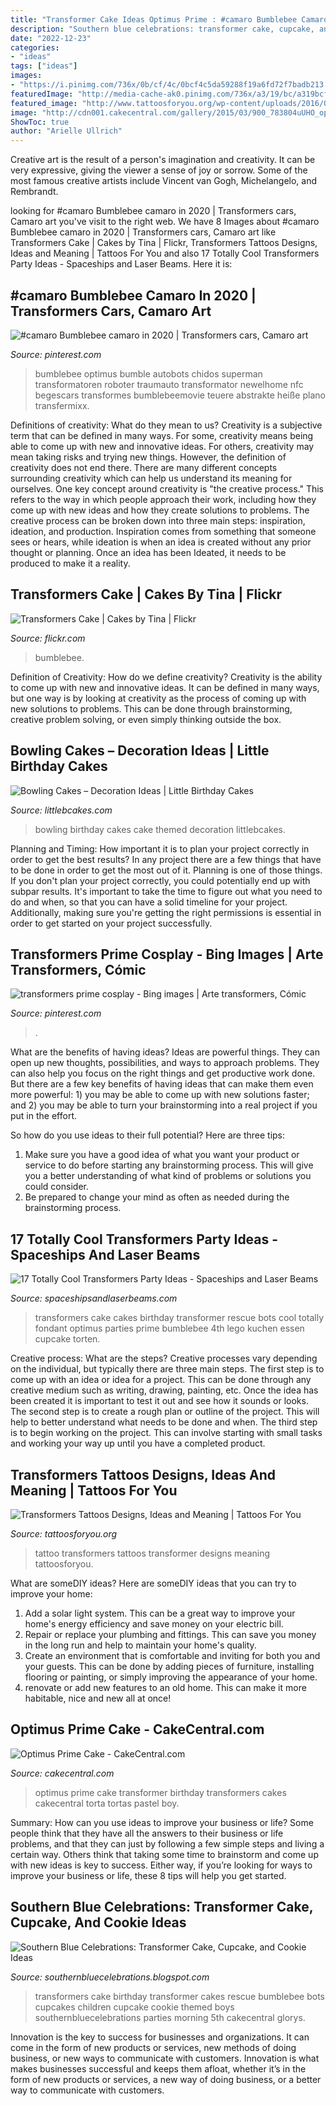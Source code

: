 ```yaml
---
title: "Transformer Cake Ideas Optimus Prime : #camaro Bumblebee Camaro In 2020"
description: "Southern blue celebrations: transformer cake, cupcake, and cookie ideas"
date: "2022-12-23"
categories:
- "ideas"
tags: ["ideas"]
images:
- "https://i.pinimg.com/736x/0b/cf/4c/0bcf4c5da59288f19a6fd72f7badb213.jpg"
featuredImage: "http://media-cache-ak0.pinimg.com/736x/a3/19/bc/a319bcff3e285ae7a7b1481d8da65be3.jpg"
featured_image: "http://www.tattoosforyou.org/wp-content/uploads/2016/02/Transformer-Tattoo-Pictures.jpg"
image: "http://cdn001.cakecentral.com/gallery/2015/03/900_783804uUHO_optimus-prime-cake.jpg"
ShowToc: true
author: "Arielle Ullrich"
---
```



Creative art is the result of a person's imagination and creativity. It can be very expressive, giving the viewer a sense of joy or sorrow. Some of the most famous creative artists include Vincent van Gogh, Michelangelo, and Rembrandt.

	

		
looking for #camaro Bumblebee camaro in 2020 | Transformers cars, Camaro art you've visit to the right web. We have 8 Images about #camaro Bumblebee camaro in 2020 | Transformers cars, Camaro art like Transformers Cake | Cakes by Tina | Flickr, Transformers Tattoos Designs, Ideas and Meaning | Tattoos For You and also 17 Totally Cool Transformers Party Ideas - Spaceships and Laser Beams. Here it is:
		
    
## #camaro Bumblebee Camaro In 2020 | Transformers Cars, Camaro Art

<img loading=lazy src="https://i.pinimg.com/736x/0b/cf/4c/0bcf4c5da59288f19a6fd72f7badb213.jpg" onerror="this.onerror=null;this.src='https://tse2.mm.bing.net/th?id=OIP.HW5pqTh61g0yJZlWhr9J7AHaLH&amp;pid=15.1';" alt="#camaro Bumblebee camaro in 2020 | Transformers cars, Camaro art">

_Source: pinterest.com_

>bumblebee optimus bumble autobots chidos superman transformatoren roboter traumauto transformator newelhome nfc begescars transformes bumblebeemovie teuere abstrakte heiße plano transfermixx. 

	

Definitions of creativity: What do they mean to us?
Creativity is a subjective term that can be defined in many ways. For some, creativity means being able to come up with new and innovative ideas. For others, creativity may mean taking risks and trying new things. However, the definition of creativity does not end there. There are many different concepts surrounding creativity which can help us understand its meaning for ourselves.
One key concept around creativity is "the creative process." This refers to the way in which people approach their work, including how they come up with new ideas and how they create solutions to problems. The creative process can be broken down into three main steps: inspiration, ideation, and production. Inspiration comes from something that someone sees or hears, while ideation is when an idea is created without any prior thought or planning. Once an idea has been Ideated, it needs to be produced to make it a reality.

    
## Transformers Cake | Cakes By Tina | Flickr

<img loading=lazy src="https://c1.staticflickr.com/3/2887/11342722633_8025210497_b.jpg" onerror="this.onerror=null;this.src='https://tse2.mm.bing.net/th?id=OIP.Ysv-os8fwHzJaEIDTN5aGwHaLG&amp;pid=15.1';" alt="Transformers Cake | Cakes by Tina | Flickr">

_Source: flickr.com_

>bumblebee. 

	

Definition of Creativity: How do we define creativity?
Creativity is the ability to come up with new and innovative ideas. It can be defined in many ways, but one way is by looking at creativity as the process of coming up with new solutions to problems. This can be done through brainstorming, creative problem solving, or even simply thinking outside the box.

    
## Bowling Cakes – Decoration Ideas | Little Birthday Cakes

<img loading=lazy src="https://www.littlebcakes.com/wp-content/uploads/2014/01/Bowling-Birthday-Cakes.jpg" onerror="this.onerror=null;this.src='https://tse1.mm.bing.net/th?id=OIP.kiqHaxOeQgughU9ez7J8zgHaJ-&amp;pid=15.1';" alt="Bowling Cakes – Decoration Ideas | Little Birthday Cakes">

_Source: littlebcakes.com_

>bowling birthday cakes cake themed decoration littlebcakes. 

	

Planning and Timing: How important it is to plan your project correctly in order to get the best results?
In any project there are a few things that have to be done in order to get the most out of it. Planning is one of those things. If you don't plan your project correctly, you could potentially end up with subpar results. It's important to take the time to figure out what you need to do and when, so that you can have a solid timeline for your project. Additionally, making sure you're getting the right permissions is essential in order to get started on your project successfully.

    
## Transformers Prime Cosplay - Bing Images | Arte Transformers, Cómic

<img loading=lazy src="https://i.pinimg.com/originals/0b/49/7e/0b497e74ea9b4bba7e5e1000b199a648.jpg" onerror="this.onerror=null;this.src='https://tse2.mm.bing.net/th?id=OIP.hsPRZsw-rWJhxmYjIoh35AHaJ4&amp;pid=15.1';" alt="transformers prime cosplay - Bing images | Arte transformers, Cómic">

_Source: pinterest.com_

>. 

	

What are the benefits of having ideas?
Ideas are powerful things. They can open up new thoughts, possibilities, and ways to approach problems. They can also help you focus on the right things and get productive work done.
But there are a few key benefits of having ideas that can make them even more powerful: 1) you may be able to come up with new solutions faster; and 2) you may be able to turn your brainstorming into a real project if you put in the effort.

So how do you use ideas to their full potential? Here are three tips: 
1) Make sure you have a good idea of what you want your product or service to do before starting any brainstorming process. This will give you a better understanding of what kind of problems or solutions you could consider. 
2) Be prepared to change your mind as often as needed during the brainstorming process.

    
## 17 Totally Cool Transformers Party Ideas - Spaceships And Laser Beams

<img loading=lazy src="http://spaceshipsandlaserbeams.com/wp-content/uploads/2016/05/4-Transformers-Cake.jpg" onerror="this.onerror=null;this.src='https://tse3.mm.bing.net/th?id=OIP.gTV2atfivulzSLjhmqxJMwHaLV&amp;pid=15.1';" alt="17 Totally Cool Transformers Party Ideas - Spaceships and Laser Beams">

_Source: spaceshipsandlaserbeams.com_

>transformers cake cakes birthday transformer rescue bots cool totally fondant optimus parties prime bumblebee 4th lego kuchen essen cupcake torten. 

	

Creative process: What are the steps?
Creative processes vary depending on the individual, but typically there are three main steps. The first step is to come up with an idea or idea for a project. This can be done through any creative medium such as writing, drawing, painting, etc. Once the idea has been created it is important to test it out and see how it sounds or looks. The second step is to create a rough plan or outline of the project. This will help to better understand what needs to be done and when. The third step is to begin working on the project. This can involve starting with small tasks and working your way up until you have a completed product.

    
## Transformers Tattoos Designs, Ideas And Meaning | Tattoos For You

<img loading=lazy src="http://www.tattoosforyou.org/wp-content/uploads/2016/02/Transformer-Tattoo-Pictures.jpg" onerror="this.onerror=null;this.src='https://tse2.mm.bing.net/th?id=OIP.UEElIARnp3DTyh3I9yUzzQHaJ4&amp;pid=15.1';" alt="Transformers Tattoos Designs, Ideas and Meaning | Tattoos For You">

_Source: tattoosforyou.org_

>tattoo transformers tattoos transformer designs meaning tattoosforyou. 

	

What are someDIY ideas?
Here are someDIY ideas that you can try to improve your home:
1. Add a solar light system. This can be a great way to improve your home's energy efficiency and save money on your electric bill.
2. Repair or replace your plumbing and fittings. This can save you money in the long run and help to maintain your home's quality.
3. Create an environment that is comfortable and inviting for both you and your guests. This can be done by adding pieces of furniture, installing flooring or painting, or simply improving the appearance of your home.
4. renovate or add new features to an old home. This can make it more habitable, nice and new all at once!

    
## Optimus Prime Cake - CakeCentral.com

<img loading=lazy src="http://cdn001.cakecentral.com/gallery/2015/03/900_783804uUHO_optimus-prime-cake.jpg" onerror="this.onerror=null;this.src='https://tse3.mm.bing.net/th?id=OIP.R0XqKWiu5JXFuF3F30nYSwHaJ4&amp;pid=15.1';" alt="Optimus Prime Cake - CakeCentral.com">

_Source: cakecentral.com_

>optimus prime cake transformer birthday transformers cakes cakecentral torta tortas pastel boy. 

	

Summary: How can you use ideas to improve your business or life?
Some people think that they have all the answers to their business or life problems, and that they can just by following a few simple steps and living a certain way. Others think that taking some time to brainstorm and come up with new ideas is key to success. Either way, if you’re looking for ways to improve your business or life, these 8 tips will help you get started.

    
## Southern Blue Celebrations: Transformer Cake, Cupcake, And Cookie Ideas

<img loading=lazy src="http://media-cache-ak0.pinimg.com/736x/a3/19/bc/a319bcff3e285ae7a7b1481d8da65be3.jpg" onerror="this.onerror=null;this.src='https://tse4.mm.bing.net/th?id=OIP.-Ttskj4IoYeJBh6ICfE7CQHaJ4&amp;pid=15.1';" alt="Southern Blue Celebrations: Transformer Cake, Cupcake, and Cookie Ideas">

_Source: southernbluecelebrations.blogspot.com_

>transformers cake birthday transformer cakes rescue bumblebee bots cupcakes children cupcake cookie themed boys southernbluecelebrations parties morning 5th cakecentral glorys. 

	

Innovation is the key to success for businesses and organizations. It can come in the form of new products or services, new methods of doing business, or new ways to communicate with customers. Innovation is what makes businesses successful and keeps them afloat, whether it’s in the form of new products or services, a new way of doing business, or a better way to communicate with customers.

